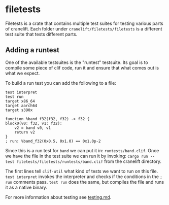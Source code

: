 # filetests

Filetests is a crate that contains multiple test suites for testing
various parts of cranelift. Each folder under `cranelift/filetests/filetests` is a different
test suite that tests different parts.

## Adding a runtest

One of the available testsuites is the "runtest" testsuite. Its goal is to compile some piece
of clif code, run it and ensure that what comes out is what we expect. 

To build a run test you can add the following to a file:

```
test interpret
test run
target x86_64
target aarch64
target s390x

function %band_f32(f32, f32) -> f32 {
block0(v0: f32, v1: f32):
    v2 = band v0, v1
    return v2
}
; run: %band_f32(0x0.5, 0x1.0) == 0x1.0p-2
```

Since this is a run test for `band` we can put it in: `runtests/band.clif`.
Once we have the file in the test suite we can run it by invoking: `cargo run -- test filetests/filetests/runtests/band.clif` from the cranelift directory. 


The first lines tell `clif-util` what kind of tests we want to run on this file. 
`test interpret` invokes the interpreter and checks if the conditions in the `; run` comments pass. `test run` does the same, but compiles the file and runs it as a native binary. 

For more information about testing see [testing.md](../docs/testing.md).
